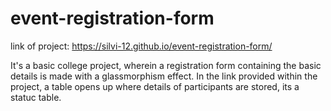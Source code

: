 # event-registration-form

link of project: https://silvi-12.github.io/event-registration-form/

It's a basic college project, wherein a registration form containing the basic details is made with a glassmorphism effect.
In the link provided within the project, a table opens up where details of participants are stored, its a statuc table.
